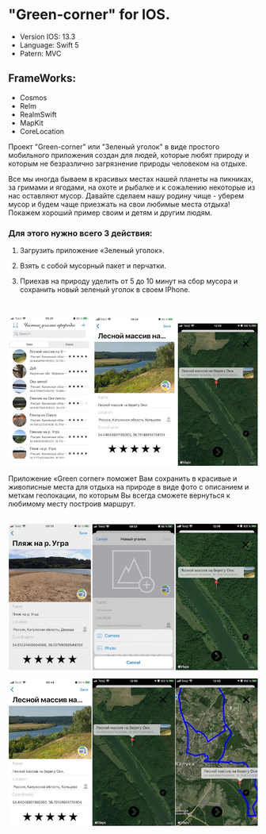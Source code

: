 # "Green-corner" for IOS.

+ Version IOS: 13.3 
+ Language: Swift 5
+ Patern: MVC

## FrameWorks:
* Cosmos
* Relm
* RealmSwift
* MapKit
* CoreLocation

Проект "Green-corner" или "Зеленый уголок" в виде простого мобильного приложения создан для людей, которые любят природу и которым не безразлично загрязнение природы человеком на отдыхе. 

Все мы иногда бываем в красивых местах нашей планеты на пикниках, за гримами и ягодами, на охоте и рыбалке и к сожалению некоторые из нас оставляют мусор. Давайте сделаем нашу родину чище - уберем мусор и будем чаще приезжать на свои любимые места отдыха! Покажем хороший пример своим и детям и другим людям.

### Для этого нужно всего 3 действия: 

1. Загрузить приложение «Зеленый уголок». 

2. Взять с собой мусорный пакет и перчатки.

3. Приехав на природу уделить от 5 до 10 минут на сбор мусора и сохранить новый зеленый уголок в своем IPhone.  
<br/>


  
![](https://github.com/chuviy/Green-corner/blob/main/Green%20corner/Support%20files/Assets.xcassets/3%20in%201_1.jpg?raw=true)


  Приложение «Green corner» поможет Вам сохранить в красивые и живописные места для отдыха на природе в виде фото с описанием и меткам геолокации, по которым Вы всегда сможете вернуться к любимому месту построив маршрут.  
  <br/>
  
![](https://github.com/chuviy/Green-corner/blob/main/Green%20corner/Support%20files/Assets.xcassets/3%20in%201_2.jpg?raw=true)

![](https://github.com/chuviy/Green-corner/blob/main/Green%20corner/Support%20files/Assets.xcassets/3%20in%201_3.jpg?raw=true)
